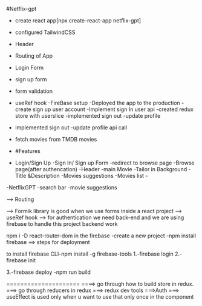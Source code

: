 #Netflix-gpt

- create react app[npx create-react-app netflix-gpt]
- configured TailwindCSS
- Header
- Routing of App
- Login Form
- sign up form
- form validation
- useRef hook
  -FireBase setup
  -Deployed the app to the production
  -create sign up user account
  -Implement sign In user api
  -created redux store with userslice
  -implemented sign out
  -update profile
- implemented sign out
  -update profile api call
- fetch movies from TMDB movies
- #Features

- Login/Sign Up
  -Sign In/ Sign up Form
  -redirect to browse page
  -Browse page(after authencation)
  -Header
  -main Movie
  -Tailor in Background
  -Title &Description
  -Movies suggestions
  -Movies list -

-NetflixGPT
-search bar
-movie suggestions

--> Routing

--> Formik library is good when we use forms inside a react project
--> useRef hook
--> for authentication we need back-end and we are using firebase to handle this project backend work

npm i -D react-router-dom
in the firebase
-create a new project
-npm install firebase
==> steps for deployment

to install firebase CLI-npm install -g firebase-tools
1.-firebase login
2.-firebase init

3.-firebase deploy
-npm run build

=====================
====> go through how to build store in redux.
===> go through reducers in redux
===> redux dev tools
===>Auth
===> useEffect is used only when u want to use that only once in the component
